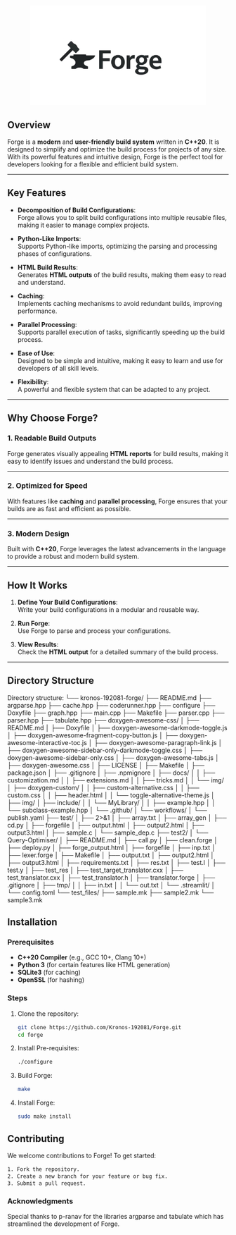 <div align="center">
  <img src="forge.png" alt="Forge Logo" width="400">
</div>

## Overview

Forge is a **modern** and **user-friendly build system** written in **C++20**. It is designed to simplify and optimize the build process for projects of any size. With its powerful features and intuitive design, Forge is the perfect tool for developers looking for a flexible and efficient build system.

---

## Key Features

- **Decomposition of Build Configurations**:  
  Forge allows you to split build configurations into multiple reusable files, making it easier to manage complex projects.

- **Python-Like Imports**:  
  Supports Python-like imports, optimizing the parsing and processing phases of configurations.

- **HTML Build Results**:  
  Generates **HTML outputs** of the build results, making them easy to read and understand.

- **Caching**:  
  Implements caching mechanisms to avoid redundant builds, improving performance.

- **Parallel Processing**:  
  Supports parallel execution of tasks, significantly speeding up the build process.

- **Ease of Use**:  
  Designed to be simple and intuitive, making it easy to learn and use for developers of all skill levels.

- **Flexibility**:  
  A powerful and flexible system that can be adapted to any project.

---

## Why Choose Forge?

### 1. **Readable Build Outputs**
Forge generates visually appealing **HTML reports** for build results, making it easy to identify issues and understand the build process.

---

### 2. **Optimized for Speed**
With features like **caching** and **parallel processing**, Forge ensures that your builds are as fast and efficient as possible.

---

### 3. **Modern Design**
Built with **C++20**, Forge leverages the latest advancements in the language to provide a robust and modern build system.

---

## How It Works

1. **Define Your Build Configurations**:  
   Write your build configurations in a modular and reusable way.

2. **Run Forge**:  
   Use Forge to parse and process your configurations.

3. **View Results**:  
   Check the **HTML output** for a detailed summary of the build process.

---

## Directory Structure
Directory structure:
└── kronos-192081-forge/
    ├── README.md
    ├── argparse.hpp
    ├── cache.hpp
    ├── coderunner.hpp
    ├── configure
    ├── Doxyfile
    ├── graph.hpp
    ├── main.cpp
    ├── Makefile
    ├── parser.cpp
    ├── parser.hpp
    ├── tabulate.hpp
    ├── doxygen-awesome-css/
    │   ├── README.md
    │   ├── Doxyfile
    │   ├── doxygen-awesome-darkmode-toggle.js
    │   ├── doxygen-awesome-fragment-copy-button.js
    │   ├── doxygen-awesome-interactive-toc.js
    │   ├── doxygen-awesome-paragraph-link.js
    │   ├── doxygen-awesome-sidebar-only-darkmode-toggle.css
    │   ├── doxygen-awesome-sidebar-only.css
    │   ├── doxygen-awesome-tabs.js
    │   ├── doxygen-awesome.css
    │   ├── LICENSE
    │   ├── Makefile
    │   ├── package.json
    │   ├── .gitignore
    │   ├── .npmignore
    │   ├── docs/
    │   │   ├── customization.md
    │   │   ├── extensions.md
    │   │   ├── tricks.md
    │   │   └── img/
    │   ├── doxygen-custom/
    │   │   ├── custom-alternative.css
    │   │   ├── custom.css
    │   │   ├── header.html
    │   │   └── toggle-alternative-theme.js
    │   ├── img/
    │   ├── include/
    │   │   └── MyLibrary/
    │   │       ├── example.hpp
    │   │       └── subclass-example.hpp
    │   └── .github/
    │       └── workflows/
    │           └── publish.yaml
    ├── test/
    │   ├── 2>&1
    │   ├── array.txt
    │   ├── array_gen
    │   ├── cd.py
    │   ├── forgefile
    │   ├── output.html
    │   ├── output2.html
    │   ├── output3.html
    │   ├── sample.c
    │   └── sample_dep.c
    ├── test2/
    │   └── Query-Optimiser/
    │       ├── README.md
    │       ├── call.py
    │       ├── clean.forge
    │       ├── deploy.py
    │       ├── forge_output.html
    │       ├── forgefile
    │       ├── inp.txt
    │       ├── lexer.forge
    │       ├── Makefile
    │       ├── output.txt
    │       ├── output2.html
    │       ├── output3.html
    │       ├── requirements.txt
    │       ├── res.txt
    │       ├── test.l
    │       ├── test.y
    │       ├── test_res
    │       ├── test_target_translator.cxx
    │       ├── test_translator.cxx
    │       ├── test_translator.h
    │       ├── translator.forge
    │       ├── .gitignore
    │       ├── tmp/
    │       │   ├── in.txt
    │       │   └── out.txt
    │       └── .streamlit/
    │           └── config.toml
    └── test_files/
        ├── sample.mk
        ├── sample2.mk
        └── sample3.mk


## Installation

### Prerequisites
- **C++20 Compiler** (e.g., GCC 10+, Clang 10+)
- **Python 3** (for certain features like HTML generation)
- **SQLite3** (for caching)
- **OpenSSL** (for hashing)

### Steps
1. Clone the repository:
   ```bash
   git clone https://github.com/Kronos-192081/Forge.git
   cd forge
   ```
2. Install Pre-requisites:
    ```sh
    ./configure
    ```

3. Build Forge:
    ```sh
    make
    ```
4. Install Forge:
    ```sh
    sudo make install
    ```



## Contributing

We welcome contributions to Forge! To get started:

```
1. Fork the repository.
2. Create a new branch for your feature or bug fix.
3. Submit a pull request.
```

### Acknowledgments

Special thanks to p-ranav for the libraries argparse and tabulate which has streamlined the development of Forge.
